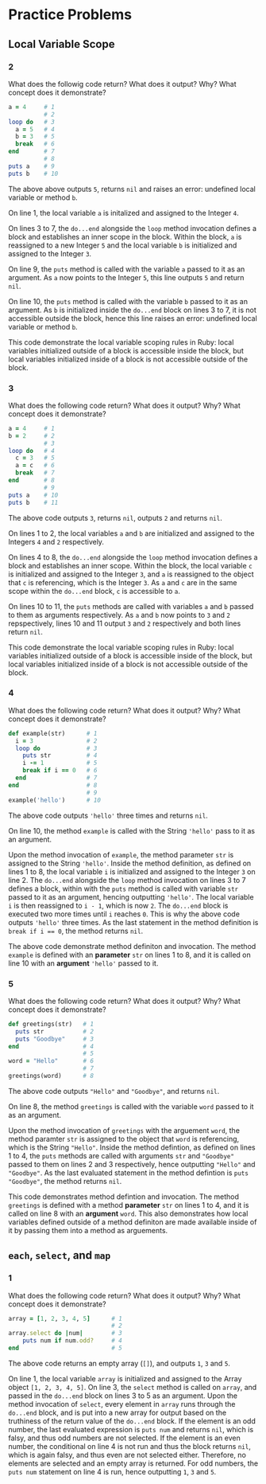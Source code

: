 # Practice Problems

## Local Variable Scope

### 2

What does the followig code return? What does it output? Why? What concept does it demonstrate?

````ruby
a = 4     # 1
          # 2
loop do   # 3
  a = 5   # 4
  b = 3   # 5
  break   # 6
end       # 7
          # 8
puts a    # 9
puts b    # 10
````

The above above outputs `5`, returns `nil` and raises an error: undefined local variable or method `b`.

On line 1, the local variable `a` is initalized and assigned to the Integer `4`.

On lines 3 to 7, the `do...end` alongside the `loop` method invocation defines a block and establishes an inner scope in the block. Within the block, `a` is reassigned to a new Integer `5` and the local variable `b` is initialized and assigned to the Integer `3`.

On line 9, the `puts` method is called with the variable `a` passed to it as an argument. As `a` now points to the Integer `5`, this line outputs `5` and return `nil`.

On line 10, the `puts` method is called with the variable `b` passed to it as an argument. As `b` is initialized inside the `do...end` block on lines 3 to 7, it is not accessible outside the block, hence this line raises an error: undefined local variable or method `b`.

This code demonstrate the local variable scoping rules in Ruby: local variables initialized outside of a block is accessible inside the block, but local variables initialized inside of a block is not accessible outside of the block.

### 3

What does the following code return? What does it output? Why? What concept does it demonstrate?

````ruby
a = 4     # 1
b = 2     # 2
          # 3
loop do   # 4
  c = 3   # 5
  a = c   # 6
  break   # 7
end       # 8
          # 9
puts a    # 10
puts b    # 11
````

The above code outputs `3`, returns `nil`, outputs `2` and returns `nil`.

On lines 1 to 2, the local variables `a` and `b` are initialized and assigned to the Integers `4` and `2` respectively.

On lines 4 to 8, the `do...end` alongside the `loop` method invocation defines a block and establishes an inner scope. Within the block, the local variable `c` is initialized and assigned to the Integer `3`, and `a` is reassigned to the object that `c` is referencing, which is the Integer `3`. As `a` and `c` are in the same scope within the `do...end` block, `c` is accessible to `a`.

On lines 10 to 11, the `puts` methods are called with variables `a` and `b` passed to them as arguments respectively. As `a` and `b` now points to `3` and `2` repspectively, lines 10 and 11 output `3` and `2` respectively and both lines return `nil`.

This code demonstrate the local variable scoping rules in Ruby: local variables initialized outside of a block is accessible inside of the block, but local variables initialized inside of a block is not accessible outside of the block.

### 4

What does the following code return? What does it output? Why? What concept does it demonstrate?

````ruby
def example(str)      # 1
  i = 3               # 2
  loop do             # 3
    puts str          # 4
    i -= 1            # 5
    break if i == 0   # 6
  end                 # 7
end                   # 8
                      # 9
example('hello')      # 10
````

The above code outputs `'hello'` three times and returns `nil`.

On line 10, the method `example` is called with the String `'hello'` pass to it as an argument.

Upon the method invocation of `example`, the method parameter `str` is assigned to the String `'hello'`. Inside the method definition, as defined on lines 1 to 8, the local variable `i` is initialized and assigned to the Integer `3` on line 2. The `do...end` alongside the `loop` method invocation on lines 3 to 7 defines a block, within with the `puts` method is called with variable `str` passed to it as an argument, hencing outputting `'hello'`. The local variable `i` is then reassigned to `i - 1`, which is now `2`. The `do...end` block is executed two more times until `i` reaches `0`. This is why the above code outputs `'hello'` three times. As the last statement in the method definition is `break if i == 0`, the method returns `nil`.

The above code demonstrate method definiton and invocation. The method `example` is defined with an **parameter** `str` on lines 1 to 8, and it is called on line 10 with an **argument** `'hello'` passed to it.

### 5

What does the following code return? What does it output? Why? What concept does it demonstrate?

````ruby
def greetings(str)   # 1
  puts str           # 2
  puts "Goodbye"     # 3
end                  # 4
                     # 5
word = "Hello"       # 6
                     # 7
greetings(word)      # 8
````

The above code outputs `"Hello"` and `"Goodbye"`, and returns `nil`.

On line 8, the method `greetings` is called with the variable `word` passed to it as an argument.

Upon the method invocation of `greetings` with the arguement `word`, the method paramter `str` is assigned to the object that `word` is referencing, which is the String `"Hello"`. Inside the method defintion, as defined on lines 1 to 4, the `puts` methods are called with arguments `str` and `"Goodbye"` passed to them on lines 2 and 3 respectively, hence outputting `"Hello"` and `"Goodbye"`. As the last evaluated statement in the method defintion is `puts "Goodbye"`, the method returns `nil`.

This code demonstrates method defintion and invocation. The method `greetings` is defined with a method **parameter** `str` on lines 1 to 4, and it is called on line 8 with an **argument** `word`. This also demonstrates how local variables defined outside of a method definiton are made available inside of it by passing them into a method as arguements.

## `each`, `select`, and `map`

### 1

What does the following code return? What does it output? Why? What concept does it demonstrate?

````ruby
array = [1, 2, 3, 4, 5]      # 1
                             # 2
array.select do |num|        # 3
    puts num if num.odd?     # 4
end                          # 5
````

The above code returns an empty array (`[]`), and outputs `1`, `3` and `5`.

On line 1, the local variable `array` is initialized and assigned to the Array object `[1, 2, 3, 4, 5]`. On line 3, the `select` method is called on `array`, and passed in the `do...end` block on lines 3 to 5 as an argument. Upon the method invocation of `select`, every element in `array` runs through the `do...end` block, and is put into a new array for output based on the truthiness of the return value of the `do...end` block. If the element is an odd number, the last evaluated expression is `puts num` and returns `nil`, which is falsy, and thus odd numbers are not selected. If the element is an even number, the conditional on line 4 is not run and thus the block returns `nil`, which is again falsy, and thus even are not selected either. Therefore, no elements are selected and an empty array is returned. For odd numbers, the `puts num` statement on line 4 is run, hence outputting `1`, `3` and `5`.